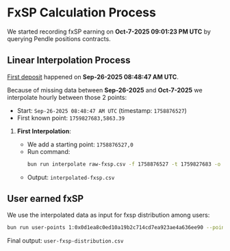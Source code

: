# FxSP Calculation Process

We started recording fxSP earning on **Oct-7-2025 09:01:23 PM UTC** by querying Pendle positions contracts.


## Linear Interpolation Process

[First deposit](https://etherscan.io/tx/0x73503d94cc6b261389169023ff8279ad26faeb52abeee1e5e765be073db05a9f) happened on **Sep-26-2025 08:48:47 AM UTC**. 

Because of missing data between **Sep-26-2025** and **Oct-7-2025** we interpolate hourly between those 2 points:

- Start: `Sep-26-2025 08:48:47 AM UTC` (timestamp: `1758876527`)
- First known point: `1759827683,5863.39`

1. **First Interpolation**:

   - We add a starting point: `1758876527,0`
   - Run command:
     ```bash
     bun run interpolate raw-fxsp.csv -f 1758876527 -t 1759827683 -o --frequency 3600
     ```
   - Output: `interpolated-fxsp.csv`

## User earned fxSP

We use the interpolated data as input for fxsp distribution among users:

```bash
bun run user-points 1:0x0d1ea8c0ed10a19b2c714cd7ea923ae4a636ee90 --points interpolated-fxsp.csv
```

Final output: `user-fxsp-distribution.csv`
